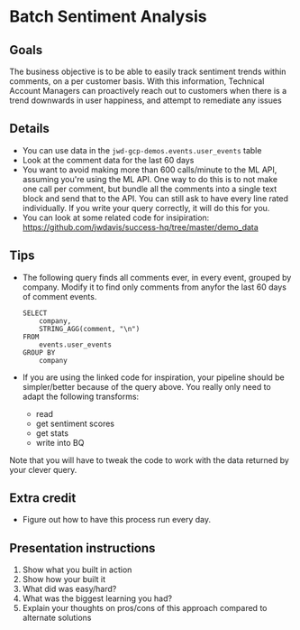 # Batch Sentiment Analysis

## Goals

The business objective is to be able to easily track sentiment trends within comments, on a per customer basis. With this information, Technical Account Managers can proactively reach out to customers when there is a trend downwards in user happiness, and attempt to remediate any issues

## Details

- You can use data in the `jwd-gcp-demos.events.user_events` table
- Look at the comment data for the last 60 days
- You want to avoid making more than 600 calls/minute to the ML API, assuming you're using the ML API. One way to do this is to not make one call per comment, but bundle all the comments into a single text block and send that to the API. You can still ask to have every line rated individually. If you write your query correctly, it will do this for you.
- You can look at some related code for insipiration: https://github.com/jwdavis/success-hq/tree/master/demo_data

## Tips

- The following query finds all comments ever, in every event, grouped by company. Modify it to find only comments from anyfor the last 60 days of comment events.

    ```
    SELECT
        company,
        STRING_AGG(comment, "\n")
    FROM
        events.user_events
    GROUP BY
        company
    ```
- If you are using the linked code for inspiration, your pipeline should be simpler/better because of the query above. You really only need to adapt the following transforms:
    - read
    - get sentiment scores
    - get stats
    - write into BQ

Note that you will have to tweak the code to work with the data returned by your clever query.

## Extra credit

- Figure out how to have this process run every day.

## Presentation instructions

1. Show what you built in action
2. Show how your built it
3. What did was easy/hard?
4. What was the biggest learning you had?
5. Explain your thoughts on pros/cons of this approach compared to alternate solutions


